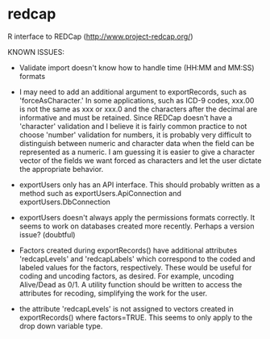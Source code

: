 redcap
======

R interface to REDCap (http://www.project-redcap.org/)

KNOWN ISSUES:

- Validate import doesn't know how to handle time (HH:MM and MM:SS) formats

- I may need to add an additional argument to exportRecords, such as 'forceAsCharacter.'  In some applications, 
  such as ICD-9 codes, xxx.00 is not the same as xxx or xxx.0 and the characters after the decimal are informative 
  and must be retained.  Since REDCap doesn't have a 'character' validation and I believe it is fairly common
  practice to not choose 'number' validation for numbers, it is probably very difficult to distinguish between 
  numeric and character data when the field can be represented as a numeric.  I am guessing it is easier to give 
  a character vector of the fields we want forced as characters and let the user dictate the appropriate behavior.

- exportUsers only has an API interface.  This should probably written as a method such as exportUsers.ApiConnection and
  exportUsers.DbConnection

- exportUsers doesn't always apply the permissions formats correctly.  It seems to work on databases created more recently.  Perhaps a version issue? (doubtful)

- Factors created during exportRecords() have additional attributes 'redcapLevels' and 'redcapLabels' which correspond to the coded and labeled values for the factors, respectively.  These would be useful for coding and uncoding factors, as desired.  For example, uncoding Alive/Dead as 0/1.  A utility function should be written to access the attributes for recoding, simplifying the work for the user.

- the attribute 'redcapLevels' is not assigned to vectors created in exportRecords() where factors=TRUE. This seems to only apply to the drop down variable type.
